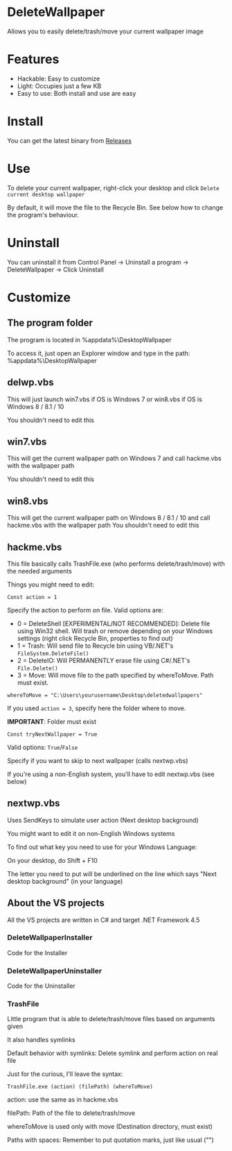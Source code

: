 # DeleteWallpaper
Allows you to easily delete/trash/move your current wallpaper image

# Features
* Hackable: Easy to customize
* Light: Occupies just a few KB
* Easy to use: Both install and use are easy

# Install
You can get the latest binary from [Releases](https://github.com/darxmorph/DeleteWallpaper/releases)

# Use
To delete your current wallpaper, right-click your desktop and click `Delete current desktop wallpaper`

By default, it will move the file to the Recycle Bin. See below how to change the program's behaviour.

# Uninstall
You can uninstall it from Control Panel -> Uninstall a program -> DeleteWallpaper -> Click Uninstall

# Customize
## The program folder
The program is located in %appdata%\DesktopWallpaper

To access it, just open an Explorer window and type in the path: %appdata%\DesktopWallpaper

## delwp.vbs
This will just launch win7.vbs if OS is Windows 7 or win8.vbs if OS is Windows 8 / 8.1 / 10

You shouldn't need to edit this

## win7.vbs
This will get the current wallpaper path on Windows 7 and call hackme.vbs with the wallpaper path

You shouldn't need to edit this

## win8.vbs
This will get the current wallpaper path on Windows 8 / 8.1 / 10 and call hackme.vbs with the wallpaper path
You shouldn't need to edit this

## hackme.vbs
This file basically calls TrashFile.exe (who performs delete/trash/move) with the needed arguments

Things you might need to edit:

```
Const action = 1
```
Specify the action to perform on file. Valid options are:

* 0 = DeleteShell [EXPERIMENTAL/NOT RECOMMENDED]: Delete file using Win32 shell. Will trash or remove depending on your Windows settings (right click Recycle Bin, properties to find out)
* 1 = Trash: Will send file to Recycle bin using VB/.NET's `FileSystem.DeleteFile()`
* 2 = DeleteIO: Will PERMANENTLY erase file using C#/.NET's `File.Delete()`
* 3 = Move: Will move file to the path specified by whereToMove. Path must exist.

```
whereToMove = "C:\Users\yourusername\Desktop\deletedwallpapers"
```
If you used `action = 3`, specify here the folder where to move.

**IMPORTANT**: Folder must exist

```
Const tryNextWallpaper = True
```
Valid options: `True`/`False`

Specify if you want to skip to next wallpaper (calls nextwp.vbs)

If you're using a non-English system, you'll have to edit nextwp.vbs (see below)

## nextwp.vbs
Uses SendKeys to simulate user action (Next desktop background)

You might want to edit it on non-English Windows systems

To find out what key you need to use for your Windows Language:

On your desktop, do Shift + F10

The letter you need to put will be underlined on the line which says "Next desktop background" (in your language)

## About the VS projects
All the VS projects are written in C# and target .NET Framework 4.5
### DeleteWallpaperInstaller
Code for the Installer
### DeleteWallpaperUninstaller
Code for the Uninstaller
### TrashFile
Little program that is able to delete/trash/move files based on arguments given

It also handles symlinks

Default behavior with symlinks: Delete symlink and perform action on real file

Just for the curious, I'll leave the syntax:
```
TrashFile.exe (action) (filePath) (whereToMove)
```
action: use the same as in hackme.vbs

filePath: Path of the file to delete/trash/move

whereToMove is used only with move (Destination directory, must exist)

Paths with spaces: Remember to put quotation marks, just like usual ("")